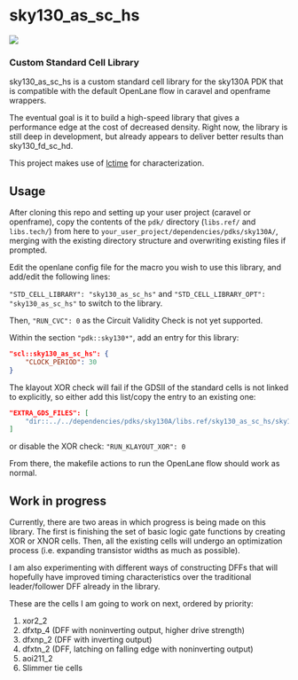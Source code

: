 # sky130_as_sc_hs

![](Screenshot_2024-12-10_23-57-17.png)

### Custom Standard Cell Library

sky130_as_sc_hs is a custom standard cell library for the sky130A PDK that is compatible with the default OpenLane flow in caravel and openframe wrappers.

The eventual goal is it to build a high-speed library that gives a performance edge at the cost of decreased density. Right now, the library is still deep in development, but already appears to deliver better results than sky130_fd_sc_hd.

This project makes use of [lctime](https://codeberg.org/librecell/lctime) for characterization.

## Usage

After cloning this repo and setting up your user project (caravel or openframe), copy the contents of the `pdk/` directory (`libs.ref/` and `libs.tech/`) from here to `your_user_project/dependencies/pdks/sky130A/`, merging with the existing directory structure and overwriting existing files if prompted.

Edit the openlane config file for the macro you wish to use this library, and add/edit the following lines:

`"STD_CELL_LIBRARY": "sky130_as_sc_hs"`
and
`"STD_CELL_LIBRARY_OPT": "sky130_as_sc_hs"`
to switch to the library.

Then, `"RUN_CVC": 0` as the Circuit Validity Check is not yet supported.

Within the section `"pdk::sky130*"`, add an entry for this library:
```json
"scl::sky130_as_sc_hs": {
	"CLOCK_PERIOD": 30
}
```

The klayout XOR check will fail if the GDSII of the standard cells is not linked to explicitly, so either add this list/copy the entry to an existing one:
```json
"EXTRA_GDS_FILES": [
	"dir::../../dependencies/pdks/sky130A/libs.ref/sky130_as_sc_hs/sky130_as_sc_hs__merged.gds"
]
```
or disable the XOR check:
`"RUN_KLAYOUT_XOR": 0`

From there, the makefile actions to run the OpenLane flow should work as normal.

## Work in progress

Currently, there are two areas in which progress is being made on this library. The first is finishing the set of basic logic gate functions by creating XOR or XNOR cells. Then, all the existing cells will undergo an optimization process (i.e. expanding transistor widths as much as possible).

I am also experimenting with different ways of constructing DFFs that will hopefully have improved timing characteristics over the traditional leader/follower DFF already in the library.

These are the cells I am going to work on next, ordered by priority:

1. xor2_2
2. dfxtp_4 (DFF with noninverting output, higher drive strength)
3. dfxnp_2 (DFF with inverting output)
4. dfxtn_2 (DFF, latching on falling edge with noninverting output)
5. aoi211_2
6. Slimmer tie cells
